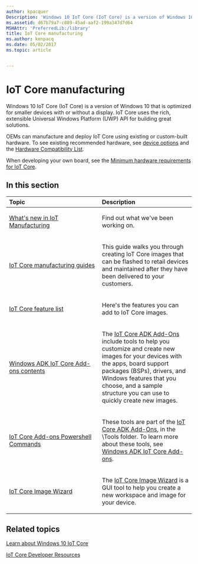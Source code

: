 ```yaml
---
author: kpacquer
Description: 'Windows 10 IoT Core (IoT Core) is a version of Windows 10 that is optimized for smaller devices with or without a display. IoT Core uses the rich, extensible Universal Windows Platform (UWP) API for building great solutions.'
ms.assetid: d67b79a7-c889-45ad-aaf2-199a347d7d64
MSHAttr: 'PreferredLib:/library'
title: IoT Core manufacturing
ms.author: kenpacq
ms.date: 05/02/2017
ms.topic: article


---
```


# IoT Core manufacturing


Windows 10 IoT Core (IoT Core) is a version of Windows 10 that is optimized for smaller devices with or without a display. IoT Core uses the rich, extensible Universal Windows Platform (UWP) API for building great solutions.

OEMs can manufacture and deploy IoT Core using existing or custom-built hardware. To see existing recommended hardware, see [device options](https://developer.microsoft.com/windows/iot/explore/deviceoptions) and the [Hardware Compatibility List](http://go.microsoft.com/fwlink/?LinkID=532948).

When developing your own board, see the [Minimum hardware requirements for IoT Core](https://docs.microsoft.com/windows-hardware/design/minimum/minimum-hardware-requirements-overview#iotcore).

## <span id="in_this_section"></span>In this section


<table>
<colgroup>
<col width="50%" />
<col width="50%" />
</colgroup>
<thead>
<tr class="header">
<th align="left">Topic</th>
<th align="left">Description</th>
</tr>
</thead>
<tbody>

<tr class="odd">
<td align="left"><p><a href="whats-new-in-manufacturing.md" data-raw-source="[What&#39;s new in IoT Manufacturing](whats-new-in-manufacturing.md)">What&#39;s new in IoT Manufacturing</a></p></td>
<td align="left"><p>Find out what we&#39;ve been working on.</p></td>
</tr>

<tr class="odd">
<td align="left"><p><a href="iot-core-manufacturing-guide.md" data-raw-source="[IoT Core manufacturing guides](iot-core-manufacturing-guide.md)">IoT Core manufacturing guides</a></p></td>
<td align="left"><p>This guide walks you through creating IoT Core images that can be flashed to retail devices and maintained after they have been delivered to your customers.</p></td>
</tr>
<tr class="even">
<td align="left"><p><a href="iot-core-feature-list.md" data-raw-source="[IoT Core feature list](iot-core-feature-list.md)">IoT Core feature list</a></p></td>
<td align="left"><p>Here&#39;s the features you can add to IoT Core images.</p></td>
</tr>
<tr class="odd">
<td align="left"><p><a href="iot-core-adk-addons.md" data-raw-source="[Windows ADK IoT Core Add-ons contents](iot-core-adk-addons.md)">Windows ADK IoT Core Add-ons contents</a></p></td>
<td align="left"><p>The <a href="http://go.microsoft.com/fwlink/?LinkId=735028" data-raw-source="[IoT Core ADK Add-Ons](http://go.microsoft.com/fwlink/?LinkId=735028)">IoT Core ADK Add-Ons</a> include tools to help you customize and create new images for your devices with the apps, board support packages (BSPs), drivers, and Windows features that you choose, and a sample structure you can use to quickly create new images.</p></td>
</tr>
<tr class="even">
<td align="left"><p><a href="iot-core-adk-addons-command-line-options.md" data-raw-source="[IoT Core Add-ons Powershell Commands](iot-core-adk-addons-command-line-options.md)">IoT Core Add-ons Powershell Commands</a></p></td>
<td align="left"><p>These tools are part of the <a href="http://go.microsoft.com/fwlink/?LinkId=735028" data-raw-source="[IoT Core ADK Add-Ons](http://go.microsoft.com/fwlink/?LinkId=735028)">IoT Core ADK Add-Ons</a>, in the \Tools folder. To learn more about these tools, see <a href="iot-core-adk-addons.md" data-raw-source="[Windows ADK IoT Core Add-ons](iot-core-adk-addons.md)">Windows ADK IoT Core Add-ons</a>.</p></td>
</tr>
<tr class="odd">
<td align="left"><p><a href="iot-core-image-wizard.md">IoT Core Image Wizard</a></p></td>
<td align="left"><p>The <a href="iot-core-image-wizard.md">IoT Core Image Wizard</a> is a GUI tool to help you create a new workspace and image for your device.</p></td>
</tr>

</tbody>
</table>

 

## <span id="related_topics"></span>Related topics

[Learn about Windows 10 IoT Core](https://developer.microsoft.com/windows/iot/explore/iotcore)

[IoT Core Developer Resources](https://developer.microsoft.com/windows/iot)
 

 